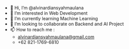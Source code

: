 - 👋 Hi, I’m @alvinardiansyahmaulana
- 👀 I’m interested in Web Development
- 🌱 I’m currently learning Machine Learning
- 💞️ I’m looking to collaborate on Backend and AI Project
- 📫 How to reach me :
  - alvinardiansyahmaulana@gmail.com
  - +62 821-1769-6810

<!---
alvinardiansyahmaulana/alvinardiansyahmaulana is a ✨ special ✨ repository because its `README.md` (this file) appears on your GitHub profile.
You can click the Preview link to take a look at your changes.
--->
